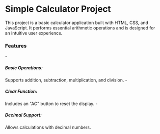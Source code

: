 <h1>Simple Calculator Project</h1>
This project is a basic calculator application built with HTML, CSS, and JavaScript. It performs essential arithmetic operations and is designed for an intuitive user experience.

<h3>Features</h3>
- <h5>Basic Operations:</h5> Supports addition, subtraction, multiplication, and division.
- <h5>Clear Function:</h5> Includes an "AC" button to reset the display.
- <h5>Decimal Support:</h5> Allows calculations with decimal numbers.
